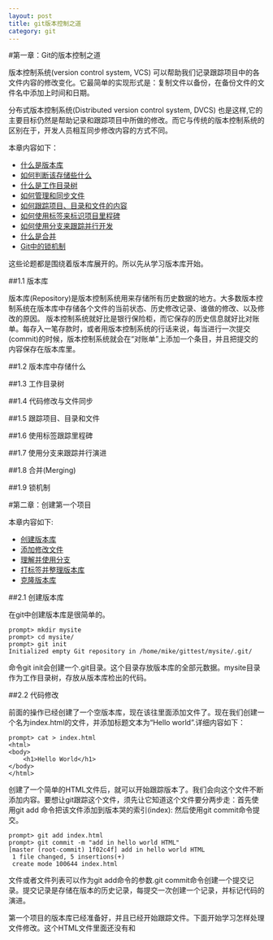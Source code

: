 ```yaml
---
layout: post
title: git版本控制之道
category: git
---
```


#第一章：Git的版本控制之道  

  版本控制系统(version control system, VCS) 可以帮助我们记录跟踪项目中的各文件内容的修改变化。它最简单的实现形式是：复制文件以备份，在备份文件的文件名中添加上时间和日期。
  
 分布式版本控制系统(Distributed version control system, DVCS) 也是这样,它的主要目标仍然是帮助记录和跟踪项目中所做的修改。而它与传统的版本控制系统的区别在于，开发人员相互同步修改内容的方式不同。
  
本章内容如下：

*  <a href='#1.1'>什么是版本库</a>
*  <a href='#1.2'>如何判断该存储些什么</a>
*  <a href='#1.3'>什么是工作目录树</a>
*  <a href='#1.4'>如何管理和同步文件</a>
*  <a href='#1.5'>如何跟踪项目、目录和文件的内容</a>
*  <a href='#1.6'>如何使用标签来标识项目里程碑</a>
*  <a href='#1.7'>如何使用分支来跟踪并行开发</a>
*  <a href='#1.8'>什么是合并</a>
*  <a href='#1.9'>Git中的锁机制</a>

这些论题都是围绕着版本库展开的。所以先从学习版本库开始。

##<a id='1.1'>1.1 版本库</a>  

版本库(Repository)是版本控制系统用来存储所有历史数据的地方。大多数版本控制系统在版本库中存储各个文件的当前状态、历史修改记录、谁做的修改、以及修改的原因。
版本控制系统就好比是银行保险柜，而它保存的历史信息就好比对账单。每存入一笔存款时，或者用版本控制系统的行话来说，每当进行一次提交(commit)的时候，版本控制系统就会在“对账单”上添加一个条目，并且把提交的内容保存在版本库里。

##<a id='1.2'>1.2 版本库中存储什么</a>

##<a id='1.3'>1.3 工作目录树</a>

##<a id='1.4'>1.4 代码修改与文件同步</a>

##<a id='1.5'>1.5 跟踪项目、目录和文件</a>

##<a id='1.6'>1.6 使用标签跟踪里程碑</a>

##<a id='1.7'>1.7 使用分支来跟踪并行演进</a>

##<a id='1.8'>1.8 合并(Merging)</a>

##<a id='1.9'>1.9 锁机制</a>
  


#第二章：创建第一个项目  

本章内容如下:


* <a href='#2.1'>创建版本库        </a>
* <a href='#2.2'>添加修改文件      </a>
* <a href='#2.3'>理解并使用分支        </a>
* <a href='#2.4'>打标签并整理版本库</a>
* <a href='#2.5'>克隆版本库        </a>


##<a id='2.1'>2.1 创建版本库</a>

在git中创建版本库是很简单的。


	prompt> mkdir mysite
	prompt> cd mysite/
	prompt> git init 
	Initialized empty Git repository in /home/mike/gittest/mysite/.git/

命令git init会创建一个.git目录。这个目录存放版本库的全部元数据。mysite目录作为工作目录树，存放从版本库检出的代码。

##<a id='2.2'>2.2 代码修改</a>

前面的操作已经创建了一个空版本库，现在该往里面添加文件了。现在我们创建一个名为index.html的文件，并添加标题文本为“Hello world”.详细内容如下：

	prompt> cat > index.html
	<html>
	<body>
        <h1>Hello World</h1>
    </body>
    </html>

创建了一个简单的HTML文件后，就可以开始跟踪版本了。我们会向这个文件不断添加内容。要想让git跟踪这个文件，须先让它知道这个文件要分两步走：首先使用git add 命令把该文件添加到版本哭的索引(index): 然后使用git commit命令提交。

	prompt> git add index.html
	prompt> git commit -m "add in hello world HTML"
	[master (root-commit) 1f02c4f] add in hello world HTML
	 1 file changed, 5 insertions(+)
	 create mode 100644 index.html

文件或者文件列表可以作为git add命令的参数.git commit命令创建一个提交记录。提交记录是存储在版本的历史记录，每提交一次创建一个记录，并标记代码的演进。



第一个项目的版本库已经准备好，并且已经开始跟踪文件。下面开始学习怎样处理文件修改。这个HTML文件里面还没有<head>和<title>元素。下面为该文件添加这些元素：

	
	<html>
	<head>
		<title>Hello World in Git</title>
	</head>
	<body>
        <h1>Hello World</h1>
    </body>
    </html>

修改完毕，git可以检测到文件被修改。命令git status会现实工作目录的状态，即当前的试图状态。

	prompt> git status 
	On branch master
	Changes not staged for commit:
	  (use "git add <file>..." to update what will be committed)
	  (use "git checkout -- <file>..." to discard changes in working directory)

	  modified:   index.html

	no changes added to commit (use "git add" and/or "git commit -a")



##<a id="2.3">2.3理解并使用分支</a>


分支是维护项目中并行历史记录的方法。创建并行历史记录当然非常好，但在真实的项目中该如何使用呢？实际应用中有两种分支比较有用：用来支持项目的不同发布版本的分支，以及用来支持一个特定功能的开发的分支，接下来我们将介绍第一种分支。


mysite项目代码现在几乎可以发布了，但是还要进行测试等工作。直到确认它达到了预期的功能和质量。而与此同时，借助分支，可以开始下一个版本的心功能的开发了。


分支可以为要发布的代码保留一份拷贝，所以无须停止正在开发的工作。创建分支的命令是git branch ，该命令需要两个参数：新分支名称和父分支名称。新创建的分支基于已经存在的父分支。



